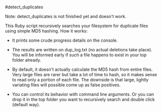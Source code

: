 #detect_duplicates

Note: detect_duplicates is not finished yet and doesn't work.

This Ruby script recursively searches your filesystem for duplicate files using 
simple MD5 hashing. How it works:

* It prints some crude progress details on the console.

* The results are written on dup_log.txt (no actual deletions take place).
You will be informed early if such a file happens to exist in your top folder
already.

* By default, it doesn't actually calculate the MD5 hash from entire files. Very 
large files are rarer but take a lot of time to hash, so it makes sense to read
only a portion of each file. The downside is that large, lightly variating files
will possible come up as false positives.

* You can control its behavior with command line arguments. Or you can drop it
in the top folder you want to recursively search and double click (default way).